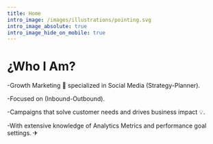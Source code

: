 ```yaml
---
title: Home
intro_image: /images/illustrations/pointing.svg
intro_image_absolute: true
intro_image_hide_on_mobile: true
---
```

# ¿Who I Am?


\-Growth Marketing 🚀 specialized in Social Media (Strategy-Planner).

\-Focused on (Inbound-Outbound).

\-Campaigns that solve customer needs and drives business impact 💡.

\-With extensive knowledge of Analytics Metrics and performance goal settings. ✈
